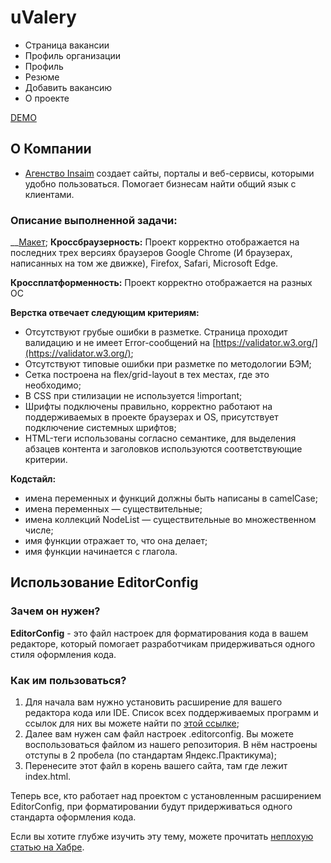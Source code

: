 # uValery
- Страница вакансии
- Профиль организации
- Профиль
- Резюме
- Добавить вакансию
- О проекте

[DEMO](https://cohort52.github.io/uvalery/)

## О Компании
- [Агенство Insaim](https://insaim.ru/) создает сайты, порталы и веб-сервисы, которыми удобно пользоваться. Помогает бизнесам найти общий язык с клиентами.
### Описание выполненной задачи:
__[Макет](https://www.figma.com/file/nZgu7vsaGd4rdTuvl9YbGO/%F0%9F%A6%9C-uvalery.ru?node-id=164%3A1355);
__Кроссбраузерность:__ Проект корректно отображается на последних трех версиях браузеров Google Chrome (И браузерах, написанных на том же движке), Firefox,  Safari, Microsoft Edge.

__Кроссплатформенность:__ Проект корректно отображается на разных OC

__Верстка отвечает следующим критериям:__
- Отсутствуют грубые ошибки в разметке. Страница проходит валидацию и не имеет Error-сообщений на [https://validator.w3.org/](https://validator.w3.org/);
- Отсутствуют типовые ошибки при разметке по методологии БЭМ;
- Сетка построена на flex/grid-layout в тех местах, где это необходимо;
- В CSS при стилизации не используется !important;
- Шрифты подключены правильно, корректно работают на поддерживаемых в проекте браузерах и OS, присутствует подключение системных шрифтов;
- HTML-теги использованы согласно семантике, для выделения абзацев контента и заголовков используются соответствующие критерии.

__Кодстайл:__
- имена переменных и функций должны быть написаны в camelCase;
- имена переменных — существительные;
- имена коллекций NodeList — существительные во множественном числе;
- имя функции отражает то, что она делает;
- имя функции начинается с глагола.

## Использование EditorConfig

### Зачем он нужен?

__EditorConfig__ - это файл настроек для форматирования кода в вашем редакторе, который помогает разработчикам придерживаться одного стиля оформления кода.

### Как им пользоваться?

1. Для начала вам нужно установить расширение для вашего редактора кода или IDE. Список всех поддерживаемых программ и ссылок для них вы можете найти по [этой ссылке](https://editorconfig.org/#download);
2. Далее вам нужен сам файл настроек .editorconfig. Вы можете воспользоваться файлом из нашего репозитория. В нём настроены отступы в 2 пробела (по стандартам Яндекс.Практикума);
3. Перенесите этот файл в корень вашего сайта, там где лежит index.html.

Теперь все, кто работает над проектом с установленным расширением EditorConfig, при форматировании будут придерживаться одного стандарта оформления кода.

Если вы хотите глубже изучить эту тему, можете прочитать [неплохую статью на Хабре](https://habr.com/ru/post/220131/).
